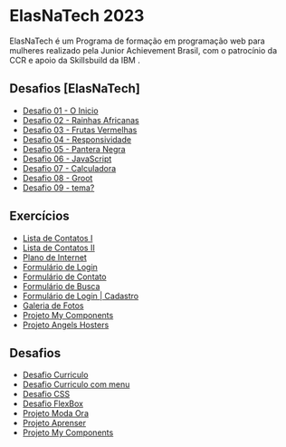 
# ElasNaTech 2023

ElasNaTech é um Programa de formação em programação web para mulheres realizado pela Junior Achievement Brasil, com o patrocínio da CCR e apoio da Skillsbuild da IBM .

## Desafios [ElasNaTech]
<ul>
    <li>
        <a href="https://maytearaujo.github.io/elasnatech/desafiosElasNaTech/desafio01/index.html" target="_blank">Desafio 01 - O Inicio</a>
    </li> 
    <li>
        <a href="https://maytearaujo.github.io/elasnatech/desafiosElasNaTech/desafio02" target="_blank">Desafio 02 - Rainhas Africanas</a>
    </li>
        <li>
        <a href="https://maytearaujo.github.io/elasnatech/desafiosElasNaTech/desafio03" target="_blank">Desafio 03 - Frutas Vermelhas</a>
    </li> 
    <li>
        <a href="https://maytearaujo.github.io/elasnatech/desafiosElasNaTech/desafio04/index.html" target="_blank">Desafio 04 - Responsividade</a>
    </li>  
    <li>
        <a href="https://maytearaujo.github.io/elasnatech/desafiosElasNaTech/desafio05/index.html" target="_blank">Desafio 05 - Pantera Negra</a>
    </li> 
    <li>
        <a href="https://maytearaujo.github.io/elasnatech/desafiosElasNaTech/desafio06" target="_blank">Desafio 06 - JavaScript</a>
    </li> 
    <li>
        <a href="https://maytearaujo.github.io/elasnatech/desafiosElasNaTech/desafio07/index.html" target="_blank">Desafio 07 - Calculadora</a>
    </li> 
    <li>
        <a href="https://maytearaujo.github.io/elasnatech/desafiosElasNaTech/desafio08" target="_blank">Desafio 08 - Groot</a>
    </li> 
    <li>
        <a href="https://maytearaujo.github.io/elasnatech/desafiosElasNaTech/desafio09" target="_blank">Desafio 09 - tema?</a>
    </li>    
</ul>

## Exercícios
<ul>
    <li>
        <a href="https://maytearaujo.github.io/elasnatech/CursoWebFundamentos/projeto_contatos" target="_blank">Lista de Contatos I</a>
    </li>  
    <li>
        <a href="https://maytearaujo.github.io/elasnatech/CursoWebFundamentos/projeto_contatos_II" target="_blank">Lista de Contatos II</a>
    </li>
    <li>
        <a href="https://maytearaujo.github.io/elasnatech/CursoWebFundamentos/projeto-price-cards" target="_blank">Plano de Internet</a>
    </li>    
    <li>
        <a href="https://maytearaujo.github.io/elasnatech/CursoWebFundamentos/Formulario/login.html" target="_blank">Formulário de Login</a>
    </li>   
    <li>
        <a href="https://maytearaujo.github.io/elasnatech/CursoWebFundamentos/Formulario/contato.html" target="_blank">Formulário de Contato</a>
    </li>   
    <li>
        <a href="https://maytearaujo.github.io/elasnatech/CursoWebFundamentos/Formulario/busca.html" target="_blank">Formulário de Busca </a>
    </li>   
    <li>
        <a href="https://maytearaujo.github.io/elasnatech/CursoWebFundamentos/Formulario/login_cadastro" target="_blank">Formulário de Login | Cadastro </a>
    </li>   
    <li>
        <a href="https://maytearaujo.github.io/elasnatech/CursoWebFundamentos/transform/gallery.html" target="_blank">Galeria de Fotos</a>
    </li> 
    <li>
        <a href="https://maytearaujo.github.io/elasnatech/CursoWebFundamentos/ProjetoMyComponents/index.html" target="_blank">Projeto My Components</a>
    </li> 
    <li>
        <a href="https://maytearaujo.github.io/elasnatech/CursoWebFundamentos/ProjetoAngelsHosters/index.html" target="_blank">Projeto Angels Hosters</a>
    </li> 
</ul>


## Desafios
<ul>
    <li>
        <a href="https://maytearaujo.github.io/elasnatech/CursoWebFundamentos/desafioCurriculo/desafioCurriculo.html" target="_blank">Desafio Curriculo</a>
    </li> 
    <li>
        <a href="https://maytearaujo.github.io/elasnatech/CursoWebFundamentos/desafioCurriculo/desafioCurriculo_menu.html" target="_blank">Desafio Curriculo com menu</a>
    </li>    
    <li>
        <a href="https://maytearaujo.github.io/elasnatech/CursoWebFundamentos/ProjetoCSS-inicio" target="_blank">Desafio CSS</a>
    </li>    
    <li>
        <a href="https://maytearaujo.github.io/elasnatech/CursoWebFundamentos/ProjetoCSS-flexbox-desafio" target="_blank">Desafio FlexBox</a>
    </li> 
    <li>
        <a href="https://maytearaujo.github.io/elasnatech/CursoWebFundamentos/projetoModaOra" target="_blank">Projeto Moda Ora</a>
    </li>   
    <li>
        <a href="https://maytearaujo.github.io/elasnatech/CursoWebFundamentos/ProjetoAprenser" target="_blank">Projeto Aprenser</a>
    </li>   
    <li>
        <a href="https://maytearaujo.github.io/elasnatech/CursoWebFundamentos/ProjetoMyComponents/" target="_blank">Projeto My Components</a>
    </li>
</ul>


